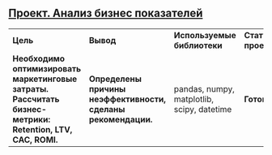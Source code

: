 ## <a href="https://praktikum.yandex.ru/data-analyst/" target="_blank"><b>Проект. Анализ бизнес показателей</b></a>



<table>
<tr>
<td><b>Цель</b></td>
<td><b>Вывод</b></td>
<td><b>Используемые библиотеки</b></td>
<td><b>Статус проекта</b></td>
<tr>
<td><b>Необходимо оптимизировать маркетинговые затраты. Рассчитать бизнес-метрики: Retention, LTV, CAC, ROMI.</b></td>
<td><b>Определены причины неэффективности, сделаны рекомендации.</b></a></td>
<td>pandas, numpy, matplotlib, scipy, datetime</td>
<td><b>Готов.</b></td>
<tr>
